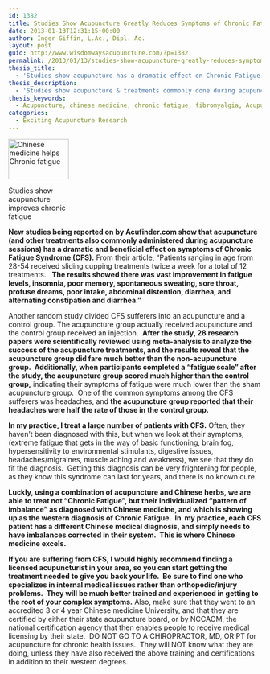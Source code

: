 ```yaml
---
id: 1382
title: Studies Show Acupuncture Greatly Reduces Symptoms of Chronic Fatigue Syndrome
date: 2013-01-13T12:31:15+00:00
author: Inger Giffin, L.Ac., Dipl. Ac.
layout: post
guid: http://www.wisdomwaysacupuncture.com/?p=1382
permalink: /2013/01/13/studies-show-acupuncture-greatly-reduces-symptoms-of-chronic-fatigue-syndrome/
thesis_title:
  - 'Studies show acupuncture has a dramatic effect on Chronic Fatigue '
thesis_description:
  - 'Studies show acupuncture & treatments commonly done during acupuncture sessions have a dramatic & beneficial effect on Chronic Fatigue Syndrome (CFS).  '
thesis_keywords:
  - Acupuncture, chinese medicine, chronic fatigue, fibromyalgia, Acupuncture Fort Collins, Fort Collins Acupuncture
categories:
  - Exciting Acupuncture Research
---
```

<div id="attachment_1383" style="width: 130px" class="wp-caption alignleft">
  <a href="http://www.wisdomwaysacupuncture.com/wp-content/uploads/2013/01/fatigue.jpg"><img class="size-full wp-image-1383" title="Acupuncture help chronic fatigue" src="http://www.wisdomwaysacupuncture.com/wp-content/uploads/2013/01/fatigue.jpg" alt="Chinese medicine helps Chronic fatigue" width="120" height="80" /></a>
  
  <p class="wp-caption-text">
    Studies show acupuncture improves chronic fatigue
  </p>
</div>

**New studies being reported on by Acufinder.com show that acupuncture (and other treatments also commonly administered during acupuncture sessions) has a dramatic and beneficial effect on symptoms of Chronic Fatigue Syndrome (CFS).** From their article, &#8220;Patients ranging in age from 28-54 received sliding cupping treatments twice a week for a total of 12 treatments.   **The results showed there was vast improvement in fatigue levels, insomnia, poor memory, spontaneous sweating, sore throat, profuse dreams, poor intake, abdominal distention, diarrhea, and alternating constipation and diarrhea.&#8221;**

Another random study divided CFS sufferers into an acupuncture and a control group. The acupuncture group actually received acupuncture and the control group received an injection.  **After the study, 28 research papers were scientifically reviewed using meta-analysis to analyze the success of the acupuncture treatments, and the results reveal that the acupuncture group did fare much better than the non-acupuncture group.  Additionally, when participants completed a &#8220;fatigue scale&#8221; after the study, the acupuncture group scored much higher than the control group,** indicating their symptoms of fatigue were much lower than the sham acupuncture group.  One of the common symptoms among the CFS sufferers was headaches, and **the acupuncture group reported that their headaches were half the rate of those in the control group.** 

**In my practice, I treat a large number of patients with CFS.** Often, they haven&#8217;t been diagnosed with this, but when we look at their symptoms, (extreme fatigue that gets in the way of basic functioning, brain fog, hypersensitivity to environmental stimulants, digestive issues, headaches/migraines, muscle aching and weakness), we see that they do fit the diagnosis.  Getting this diagnosis can be very frightening for people, as they know this syndrome can last for years, and there is no known cure.

**Luckly, using a combination of acupuncture and Chinese herbs, we are able to treat not &#8220;Chronic Fatigue&#8221;, but their individualized &#8220;pattern of imbalance&#8221; as diagnosed with Chinese medicine, and which is showing up as the western diagnosis of Chronic Fatigue.  In  my practice, each CFS patient has a different Chinese medical diagnosis, and simply needs to have imbalances corrected in their system.  This is where Chinese medicine excels.**

**If you are suffering from CFS, I would highly recommend finding a licensed acupuncturist in your area, so you can start getting the treatment needed to give you back your life.  Be sure to find one who specializes in internal medical issues rather than orthopedic/injury problems.  They will be much better trained and experienced in getting to the root of your complex symptoms.** Also, make sure that they went to an accredited 3 or 4 year Chinese medicine University, and that they are certified by either their state acupuncture board, or by NCCAOM, the national certification agency that then enables people to receive medical licensing by their state.  DO NOT GO TO A CHIROPRACTOR, MD, OR PT for acupuncture for chronic health issues.  They will NOT know what they are doing, unless they have also received the above training and certifications in addition to their western degrees.

&nbsp;